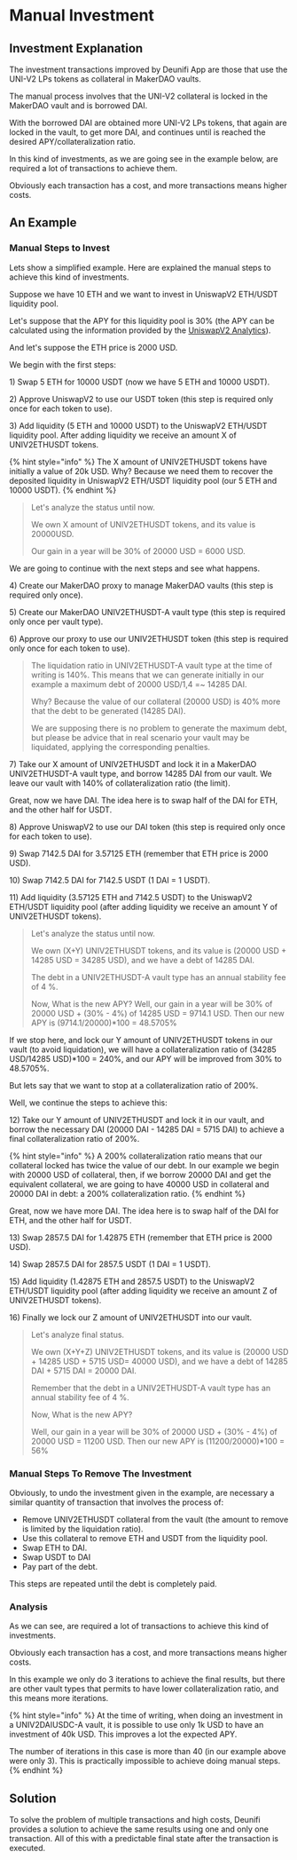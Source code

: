 # Manual Investment

## Investment Explanation

The investment transactions improved by Deunifi App are those that use the UNI-V2 LPs tokens as collateral in MakerDAO vaults. 

The manual process involves that the UNI-V2 collateral is locked in the MakerDAO vault and is borrowed DAI.

With the borrowed DAI are obtained more UNI-V2 LPs tokens, that again are locked in the vault, to get more DAI, and continues until is reached the desired APY/collateralization ratio.

In this kind of investments, as we are going see in the example below, are required a lot of transactions to achieve them.

Obviously each transaction has a cost, and more transactions means higher costs.

## An Example

### Manual Steps to Invest

Lets show a simplified example. Here are explained the manual steps to achieve this kind of investments.

Suppose we have 10 ETH and we want to invest in UniswapV2 ETH/USDT liquidity pool.

Let's suppose that the APY for this liquidity pool is 30% \(the APY can be calculated using the information provided by the [UniswapV2 Analytics](https://v2.info.uniswap.org/home)\).

And let's suppose the ETH price is 2000 USD.

We begin with the first steps:

1\) Swap 5 ETH for 10000 USDT \(now we have 5 ETH and 10000 USDT\).

2\) Approve UniswapV2 to use our USDT token \(this step is required only once for each token to use\).

3\) Add liquidity \(5 ETH and 10000 USDT\) to the UniswapV2 ETH/USDT liquidity pool. After adding liquidity we receive an amount X of UNIV2ETHUSDT tokens.

{% hint style="info" %}
The X amount of UNIV2ETHUSDT tokens have initially a value of 20k USD. Why? Because we need them to recover the deposited liquidity in UniswapV2 ETH/USDT liquidity pool \(our 5 ETH and 10000 USDT\).
{% endhint %}

> Let's analyze the status until now. 
>
> We own X amount of UNIV2ETHUSDT tokens, and its value is 20000USD.
>
> Our gain in a year will be 30% of 20000 USD = 6000 USD.

We are going to continue with the next steps and see what happens.

4\) Create our MakerDAO proxy to manage MakerDAO vaults \(this step is required only once\).

5\) Create our MakerDAO UNIV2ETHUSDT-A vault type \(this step is required only once per vault type\).

6\) Approve our proxy to use our UNIV2ETHUSDT token \(this step is required only once for each token to use\).

> The liquidation ratio in UNIV2ETHUSDT-A vault type at the time of writing is 140%. This means that we can generate initially in our example a maximum debt of 20000 USD/1,4 =~ 14285 DAI.
>
> Why? Because the value of our collateral \(20000 USD\) is 40% more that the debt to be generated \(14285 DAI\).
>
> We are supposing there is no problem to generate the maximum debt, but please be advice that in real scenario your vault may be liquidated, applying the corresponding penalties.

7\)  Take our X amount of UNIV2ETHUSDT and lock it in a MakerDAO UNIV2ETHUSDT-A vault type, and borrow 14285 DAI from our vault. We leave our vault with 140% of collateralization ratio \(the limit\).

Great, now we have DAI. The idea here is to swap half of the DAI for ETH, and the other half for USDT.

8\) Approve UniswapV2 to use our DAI token \(this step is required only once for each token to use\).

9\) Swap 7142.5 DAI for 3.57125 ETH \(remember that ETH price is 2000 USD\).

10\) Swap 7142.5 DAI for 7142.5 USDT \(1 DAI = 1 USDT\).

11\) Add liquidity \(3.57125 ETH and 7142.5 USDT\) to the UniswapV2 ETH/USDT liquidity pool \(after adding liquidity we receive an amount Y of UNIV2ETHUSDT tokens\).

> Let's analyze the status until now. 
>
> We own \(X+Y\) UNIV2ETHUSDT tokens, and its value is \(20000 USD + 14285 USD = 34285 USD\), and we have a debt of 14285 DAI.
>
> The debt in a UNIV2ETHUSDT-A vault type has an annual stability fee of 4 %.
>
> Now, What is the new APY? Well, our gain in a year will be 30% of 20000 USD + \(30% - 4%\) of 14285 USD = 9714.1 USD. Then our new APY is \(9714.1/20000\)\*100 = 48.5705%

If we stop here, and lock our Y amount of UNIV2ETHUSDT tokens in our vault \(to avoid liquidation\), we will have a collateralization ratio of \(34285 USD/14285 USD\)\*100 = 240%, and our APY will be improved from 30% to 48.5705%.

But lets say that we want to stop at a collateralization ratio of 200%.

Well, we continue the steps to achieve this:

12\) Take our Y amount of UNIV2ETHUSDT and lock it in our vault, and borrow the necessary DAI \(20000 DAI - 14285 DAI = 5715 DAI\) to achieve a final collateralization ratio of 200%. 

{% hint style="info" %}
A 200% collateralization ratio means that our collateral locked has twice the value of our debt. In our example we begin with 20000 USD of collateral, then, if we borrow 20000 DAI and get the equivalent collateral, we are going to have 40000 USD in collateral and 20000 DAI in debt: a 200% collateralization ratio.
{% endhint %}

Great, now we have more DAI. The idea here is to swap half of the DAI for ETH, and the other half for USDT.

13\) Swap 2857.5 DAI for 1.42875 ETH \(remember that ETH price is 2000 USD\).

14\) Swap 2857.5 DAI for 2857.5 USDT \(1 DAI = 1 USDT\).

15\) Add liquidity \(1.42875 ETH and 2857.5 USDT\) to the UniswapV2 ETH/USDT liquidity pool \(after adding liquidity we receive an amount Z of UNIV2ETHUSDT tokens\).

16\) Finally we lock our Z amount of UNIV2ETHUSDT into our vault.

> Let's analyze final status. 
>
> We own \(X+Y+Z\) UNIV2ETHUSDT tokens, and its value is \(20000 USD + 14285 USD + 5715 USD= 40000 USD\), and we have a debt of 14285 DAI + 5715 DAI = 20000 DAI.
>
> Remember that the debt in a UNIV2ETHUSDT-A vault type has an annual stability fee of 4 %.
>
> Now, What is the new APY? 
>
> Well, our gain in a year will be 30% of 20000 USD + \(30% - 4%\) of 20000 USD = 11200 USD. Then our new APY is \(11200/20000\)\*100 = 56%

### Manual Steps To Remove The Investment

Obviously, to undo the investment given in the example, are necessary a similar quantity of transaction that involves the process of: 

* Remove UNIV2ETHUSDT collateral from the vault \(the amount to remove is limited by the liquidation ratio\).
* Use this collateral to remove ETH and USDT from the liquidity pool.
* Swap ETH to DAI.
* Swap USDT to DAI
* Pay part of the debt.

This steps are repeated until the debt is completely paid.

### Analysis

As we can see, are required a lot of transactions to achieve this kind of investments.

Obviously each transaction has a cost, and more transactions means higher costs.

In this example we only do 3 iterations to achieve the final results, but there are other vault types that permits to have lower collateralization ratio, and this means more iterations.

{% hint style="info" %}
At the time of writing, when doing an investment in a UNIV2DAIUSDC-A vault, it is possible to use only 1k USD to have an investment of 40k USD. This improves a lot the expected APY.

The number of iterations in this case is more than 40 \(in our example above were only 3\). This is practically impossible to achieve doing manual steps.
{% endhint %}

## Solution

To solve the problem of multiple transactions and high costs, Deunifi provides a solution to achieve the same results using one and only one transaction. All of this with a predictable final state after the transaction is executed.

